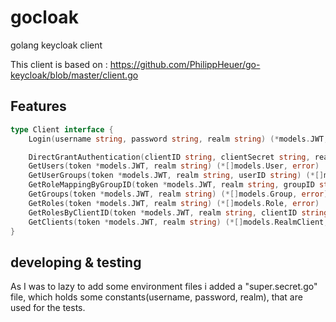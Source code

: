 # gocloak
golang keycloak client

This client is based on : https://github.com/PhilippHeuer/go-keycloak/blob/master/client.go

## Features

```go
type Client interface {
    Login(username string, password string, realm string) (*models.JWT, error)

    DirectGrantAuthentication(clientID string, clientSecret string, realm string, username string, password string) (*models.JWT, error)
    GetUsers(token *models.JWT, realm string) (*[]models.User, error)
    GetUserGroups(token *models.JWT, realm string, userID string) (*[]models.UserGroup, error)
    GetRoleMappingByGroupID(token *models.JWT, realm string, groupID string) (*[]models.RoleMapping, error)
    GetGroups(token *models.JWT, realm string) (*[]models.Group, error)
    GetRoles(token *models.JWT, realm string) (*[]models.Role, error)
    GetRolesByClientID(token *models.JWT, realm string, clientID string) (*[]models.Role, error)
    GetClients(token *models.JWT, realm string) (*[]models.RealmClient, error)
}
```

## developing & testing
As I was to lazy to add some environment files i added a "super.secret.go" file, which holds some constants(username, password, realm), that are used for the tests.
